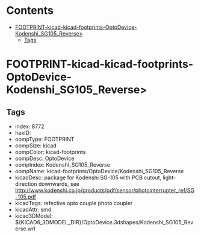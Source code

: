 



Contents
========

* [FOOTPRINT-kicad-kicad-footprints-OptoDevice-Kodenshi_SG105_Reverse>](#footprint-kicad-kicad-footprints-optodevice-kodenshi_sg105_reverse)
	* [Tags](#tags)

# FOOTPRINT-kicad-kicad-footprints-OptoDevice-Kodenshi_SG105_Reverse>

## Tags

- index: 8772
- hexID: 
- oompType: FOOTPRINT
- oompSize: kicad
- oompColor: kicad-footprints
- oompDesc: OptoDevice
- oompIndex: Kodenshi_SG105_Reverse
- oompName: kicad-footprints/OptoDevice/Kodenshi_SG105_Reverse
- kicadDesc: package for Kodenshi SG-105 with PCB cutout, light-direction downwards, see http://www.kodenshi.co.jp/products/pdf/sensor/photointerrupter_ref/SG-105.pdf
- kicadTags: refective opto couple photo coupler
- kicadAttr: smd
- kicad3DModel: ${KICAD6_3DMODEL_DIR}/OptoDevice.3dshapes/Kodenshi_SG105_Reverse.wrl
